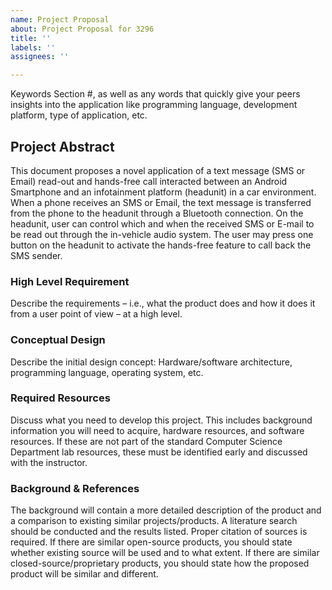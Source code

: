 ```yaml
---
name: Project Proposal
about: Project Proposal for 3296
title: ''
labels: ''
assignees: ''

---
```


Keywords
Section #, as well as any words that quickly give your peers insights into the application like programming language, development platform, type of application, etc.

## Project Abstract
This document proposes a novel application of a text message (SMS or Email) read-out and hands-free call interacted between an Android Smartphone and an infotainment platform (headunit) in a car environment. When a phone receives an SMS or Email, the text message is transferred from the phone to the headunit through a Bluetooth connection. On the headunit, user can control which and when the received SMS or E-mail to be read out through the in-vehicle audio system. The user may press one button on the headunit to activate the hands-free feature to call back the SMS sender.

### High Level Requirement
Describe the requirements – i.e., what the product does and how it does it from a user point of view – at a high level.

### Conceptual Design
Describe the initial design concept: Hardware/software architecture, programming language, operating system, etc.

### Required Resources
Discuss what you need to develop this project. This includes background information you will need to acquire, hardware resources, and software resources. If these are not part of the standard Computer Science Department lab resources, these must be identified early and discussed with the instructor.

### Background & References
The background will contain a more detailed description of the product and a comparison to existing similar projects/products. A literature search should be conducted and the results listed. Proper citation of sources is required. If there are similar open-source products, you should state whether existing source will be used and to what extent. If there are similar closed-source/proprietary products, you should state how the proposed product will be similar and different.
